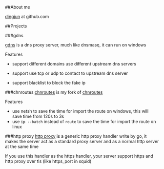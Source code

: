 ##About me

[dingjun](https://github.com/fangdingjun) at github.com

##Projects

###gdns

[gdns](https://github.com/fangdingjun/gdns/)
is a dns proxy server, much like dnsmasq, it can run on windows

Features

* support different domains use different upstream dns servers

* support use tcp or udp to contact to upstream dns server

* support blacklist to block the fake ip

###chnroutes
[chnroutes](https://github.com/fangdingjun/chnroues/)
is my fork of [chnroutes](https://github.com/fivesheep/chnroutes)

Features

* use netsh to save the time for import the route on windows, this will save time from 120s to 3s
* use `ip --batch` instead of `route` to save the time for import the route on linux

###http proxy
[http proxy](https://github.com/fangdingjun/myproxy)
is a generic http proxy handler write by go, it makes the server act as a standard proxy server and as a normal http server at the same time

If you use this handler as the https handler, your server support https and http proxy over tls (like https_port in squid)


